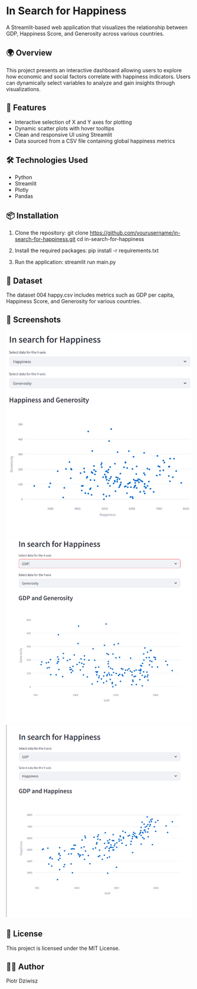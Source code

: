 # In Search for Happiness

A Streamlit-based web application that visualizes the relationship between GDP, Happiness Score, and Generosity across various countries.

## 🌍 Overview

This project presents an interactive dashboard allowing users to explore how economic and social factors correlate with happiness indicators. Users can dynamically select variables to analyze and gain insights through visualizations.

## 🚀 Features

- Interactive selection of X and Y axes for plotting
- Dynamic scatter plots with hover tooltips
- Clean and responsive UI using Streamlit
- Data sourced from a CSV file containing global happiness metrics

## 🛠️ Technologies Used

- Python
- Streamlit
- Plotly
- Pandas

## 📦 Installation

1. Clone the repository:
   git clone https://github.com/yourusername/in-search-for-happiness.git
   cd in-search-for-happiness

2. Install the required packages:
   pip install -r requirements.txt

3. Run the application:
   streamlit run main.py

## 📁 Dataset
The dataset 004 happy.csv includes metrics such as GDP per capita, Happiness Score, and Generosity for various countries.

## 📸 Screenshots
![Happiness and Generostiy](screenshots/Happiness_screen1.png)
![GDP and Generosity](screenshots/Happiness_screen2.png)
![GDP and Happiness](screenshots/Happiness_screen3.png)

## 📄 License
This project is licensed under the MIT License.

## 🙋‍♂️ Author
Piotr Dziwisz
